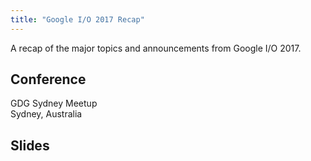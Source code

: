 ```yaml
---
title: "Google I/O 2017 Recap"
---
```


A recap of the major topics and announcements from Google I/O 2017.


## Conference
GDG Sydney Meetup  
Sydney, Australia


## Slides
<div class="responsive-embed responsive-embed-16by9">
  <iframe src="https://docs.google.com/presentation/d/e/2PACX-1vREPVWXO
</div>


